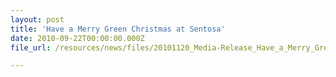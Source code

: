 ```yaml
---
layout: post
title: 'Have a Merry Green Christmas at Sentosa'
date: 2010-09-22T00:00:00.000Z
file_url: /resources/news/files/20101120_Media-Release_Have_a_Merry_Green_Christmas_at_Sentosa.pdf

---
```


